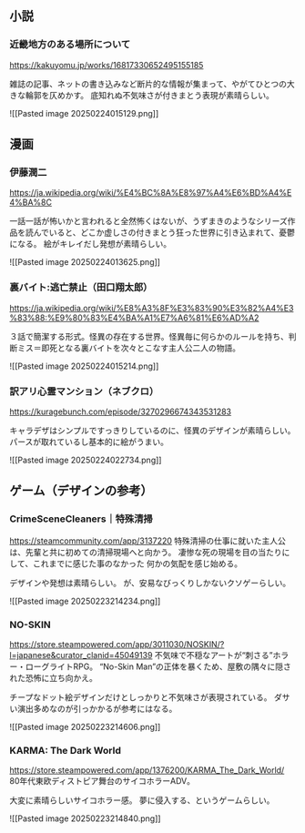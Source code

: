 ## 小説

### 近畿地方のある場所について  
https://kakuyomu.jp/works/16817330652495155185

雑誌の記事、ネットの書き込みなど断片的な情報が集まって、やがてひとつの大きな輪郭を仄めかす。
底知れぬ不気味さが付きまとう表現が素晴らしい。

![[Pasted image 20250224015129.png]]

## 漫画

### 伊藤潤二
https://ja.wikipedia.org/wiki/%E4%BC%8A%E8%97%A4%E6%BD%A4%E4%BA%8C

一話一話が怖いかと言われると全然怖くはないが、うずまきのようなシリーズ作品を読んでいると、どこか虚しさの付きまとう狂った世界に引き込まれて、憂鬱になる。
絵がキレイだし発想が素晴らしい。

![[Pasted image 20250224013625.png]]

### 裏バイト:逃亡禁止（田口翔太郎）
https://ja.wikipedia.org/wiki/%E8%A3%8F%E3%83%90%E3%82%A4%E3%83%88:%E9%80%83%E4%BA%A1%E7%A6%81%E6%AD%A2

３話で簡潔する形式。怪異の存在する世界。怪異毎に何らかのルールを持ち、判断ミス＝即死となる裏バイトを次々とこなす主人公二人の物語。

![[Pasted image 20250224015214.png]]

### 訳アリ心霊マンション（ネブクロ）
https://kuragebunch.com/episode/3270296674343531283

キャラデザはシンプルですっきりしているのに、怪異のデザインが素晴らしい。
パースが取れているし基本的に絵がうまい。

![[Pasted image 20250224022734.png]]

## ゲーム（デザインの参考）

### CrimeSceneCleaners｜特殊清掃
https://steamcommunity.com/app/3137220
特殊清掃の仕事に就いた主人公は、先輩と共に初めての清掃現場へと向かう。 凄惨な死の現場を目の当たりにして、これまでに感じた事のなかった 何かの気配を感じ始める。

デザインや発想は素晴らしい。
が、安易なびっくりしかないクソゲーらしい。

![[Pasted image 20250223214234.png]]

### NO-SKIN
https://store.steampowered.com/app/3011030/NOSKIN/?l=japanese&curator_clanid=45049139
不気味で不穏なアートが“刺さる”ホラー・ローグライトRPG。
“No-Skin Man”の正体を暴くため、屋敷の隅々に隠された恐怖に立ち向かえ。

チープなドット絵デザインだけとしっかりと不気味さが表現されている。
ダサい演出多めなのが引っかかるが参考にはなる。

![[Pasted image 20250223214606.png]]

### KARMA: The Dark World
https://store.steampowered.com/app/1376200/KARMA_The_Dark_World/
80年代東欧ディストピア舞台のサイコホラーADV。

大変に素晴らしいサイコホラー感。
夢に侵入する、というゲームらしい。

![[Pasted image 20250223214840.png]]

